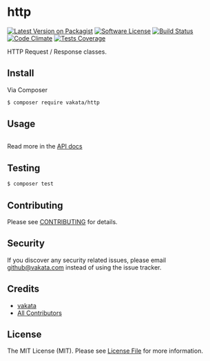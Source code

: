 # http

[![Latest Version on Packagist][ico-version]][link-packagist]
[![Software License][ico-license]](LICENSE.md)
[![Build Status][ico-travis]][link-travis]
[![Code Climate][ico-cc]][link-cc]
[![Tests Coverage][ico-cc-coverage]][link-cc]

HTTP Request / Response classes.

## Install

Via Composer

``` bash
$ composer require vakata/http
```

## Usage

``` php

```

Read more in the [API docs](docs/README.md)

## Testing

``` bash
$ composer test
```


## Contributing

Please see [CONTRIBUTING](CONTRIBUTING.md) for details.

## Security

If you discover any security related issues, please email github@vakata.com instead of using the issue tracker.

## Credits

- [vakata][link-author]
- [All Contributors][link-contributors]

## License

The MIT License (MIT). Please see [License File](LICENSE.md) for more information. 

[ico-version]: https://img.shields.io/packagist/v/vakata/http.svg?style=flat-square
[ico-license]: https://img.shields.io/badge/license-MIT-brightgreen.svg?style=flat-square
[ico-travis]: https://img.shields.io/travis/vakata/http/master.svg?style=flat-square
[ico-scrutinizer]: https://img.shields.io/scrutinizer/coverage/g/vakata/http.svg?style=flat-square
[ico-code-quality]: https://img.shields.io/scrutinizer/g/vakata/http.svg?style=flat-square
[ico-downloads]: https://img.shields.io/packagist/dt/vakata/http.svg?style=flat-square
[ico-cc]: https://img.shields.io/codeclimate/github/vakata/http.svg?style=flat-square
[ico-cc-coverage]: https://img.shields.io/codeclimate/coverage/github/vakata/http.svg?style=flat-square

[link-packagist]: https://packagist.org/packages/vakata/http
[link-travis]: https://travis-ci.org/vakata/http
[link-scrutinizer]: https://scrutinizer-ci.com/g/vakata/http/code-structure
[link-code-quality]: https://scrutinizer-ci.com/g/vakata/http
[link-downloads]: https://packagist.org/packages/vakata/http
[link-author]: https://github.com/vakata
[link-contributors]: ../../contributors
[link-cc]: https://codeclimate.com/github/vakata/http

